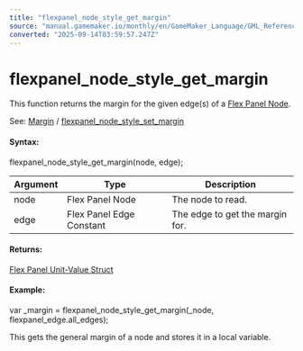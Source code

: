 ```yaml
---
title: "flexpanel_node_style_get_margin"
source: "manual.gamemaker.io/monthly/en/GameMaker_Language/GML_Reference/Flex_Panels/Function_Reference/Styling_Functions/flexpanel_node_style_get_margin.htm"
converted: "2025-09-14T03:59:57.247Z"
---
```


# flexpanel\_node\_style\_get\_margin

This function returns the margin for the given edge(s) of a [Flex Panel Node](../flexpanel_create_node.md).

See: [Margin](../../Flex_Panels_Styling.htm#h14) / [flexpanel\_node\_style\_set\_margin](../../../../../../../../GameMaker_Language/GML_Reference/Flex_Panels/Function_Reference/Styling_Functions/flexpanel_node_style_set_margin.md)

#### Syntax:

flexpanel\_node\_style\_get\_margin(node, edge);

| Argument | Type | Description |
| --- | --- | --- |
| node | Flex Panel Node | The node to read. |
| edge | Flex Panel Edge Constant | The edge to get the margin for. |

#### Returns:

[Flex Panel Unit-Value Struct](section_index.htm#units)

#### Example:

var \_margin = flexpanel\_node\_style\_get\_margin(\_node, flexpanel\_edge.all\_edges);

This gets the general margin of a node and stores it in a local variable.